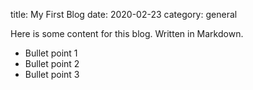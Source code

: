 title: My First Blog
date: 2020-02-23
category: general


Here is some content for this blog. Written in Markdown.

- Bullet point 1
- Bullet point 2
- Bullet point 3
